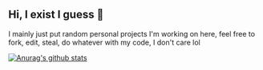 ## Hi, I exist I guess 🤷

I mainly just put random personal projects I'm working on here, feel free to fork, edit, steal, do whatever with my code, I don't care lol

[![Anurag's github stats](https://github-readme-stats.vercel.app/api?username=AlienTina)](https://github.com/anuraghazra/github-readme-stats)
